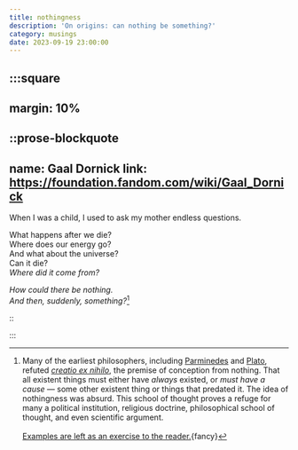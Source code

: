 ```yaml
---
title: nothingness
description: 'On origins: can nothing be something?'
category: musings
date: 2023-09-19 23:00:00
---
```


:::square
---
margin: 10%
---

::prose-blockquote
---
name: Gaal Dornick
link: https://foundation.fandom.com/wiki/Gaal_Dornick
---

When I was a child, I used to ask my mother endless questions.

What happens after we die?  
Where does our energy go?  
And what about the universe?  
Can it die?  
_Where did it come from?_

_How could there be nothing.  
And then, suddenly, something?_[^nothingness]

::

:::

[^nothingness]: Many of the earliest philosophers, including [Parminedes][parminedes] and [Plato][plato],
  refuted [_creatio ex nihilo_][ex-nihilo], the premise of conception from nothing.
  That all existent things must either have _always_ existed,
  or _must have a cause_ &mdash; some other existent thing or things that predated it.
  The idea of nothingness was absurd.
  This school of thought proves a refuge for many a political institution, religious doctrine,
  philosophical school of thought, and even scientific argument. <br/> <br/>
  [Examples are left as an exercise to the reader.](https://qr.ae/pKXU3D){fancy}

[parminedes]: https://en.wikipedia.org/wiki/Parmenides
[ex-nihilo]: https://en.wikipedia.org/wiki/Ex_nihilo
[plato]: https://en.wikipedia.org/wiki/plato
<!-- [proof-to-reader]: https://qr.ae/pKXU3D -->
